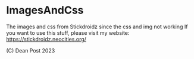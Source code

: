 # ImagesAndCss
The images and css from Stickdroidz since the css and img not working
If you want to use this stuff, please visit my website: https://stickdroidz.neocities.org/
 
 (C) Dean Post 2023
